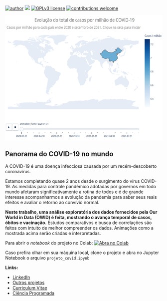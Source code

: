[![author](https://img.shields.io/badge/author-Francisco&nbsp;Bustamante-red.svg)](https://www.linkedin.com/in/flsbustamante/) 
[![](https://img.shields.io/badge/python-3.8+-blue.svg)](https://www.python.org/) 
[![GPLv3 license](https://img.shields.io/badge/License-GPLv3-blue.svg)](LICENSE) 
[![contributions welcome](https://img.shields.io/badge/contributions-welcome-brightgreen.svg?style=flat)](https://github.com/chicolucio/airbnb-barcelona/issues)

<p align="center">
  <img src="https://raw.githubusercontent.com/chicolucio/panorama-covid-mundo/master/images/evolucao_casos_banner.gif" alt="covid_banner"height="400px" >
</p>

## Panorama do COVID-19 no mundo

A COVID-19 é uma doença infecciosa causada por um recém-descoberto coronavírus.

Estamos completando quase 2 anos desde o surgimento do vírus COVID-19. As
medidas para controle pandêmico adotadas por governos em todo mundo afetaram
significativamente a rotina de todos e é de grande interesse acompanharmos a
evolução da pandemia para saber seus reais efeitos e avaliar o retorno ao
convívio normal.

**Neste trabalho, uma análise exploratória dos dados fornecidos pela Our World in
Data (OWID) é feita, mostrando o avanço temporal de casos, óbitos e vacinação.**
Estudos comparativos e busca de correlações são feitos com intuito de melhor
compreender os dados. Animações como a mostrada acima serão criadas e
interpretadas.

Para abrir o *notebook* do projeto no Colab:
[![Abra no Colab](https://colab.research.google.com/assets/colab-badge.svg)](https://colab.research.google.com/github/chicolucio/panorama-covid-mundo/blob/master/projeto_covid_colab.ipynb)

Caso prefira olhar em sua máquina local, clone o projeto e abra no Jupyter
Notebook o arquivo `projeto_covid.ipynb`

**Links:**

- [LinkedIn](https://www.linkedin.com/in/flsbustamante/)
- [Outros projetos](https://franciscobustamante.com.br/projects/)
- [Curriculum Vitae](https://franciscobustamante.com.br/about/)
- [Ciência Programada](https://cienciaprogramada.com.br)
<!-- - [Portfolio Data Science]() -->
